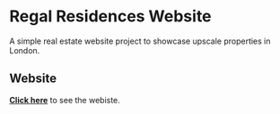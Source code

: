 # Regal Residences Website



A simple real estate website project to showcase upscale properties in London. 


## Website

[**Click here**]([https://regal-residences.static.domains/](https://athxrva07.github.io/Regal-Residences/)https://athxrva07.github.io/Regal-Residences/) to see the webiste.


